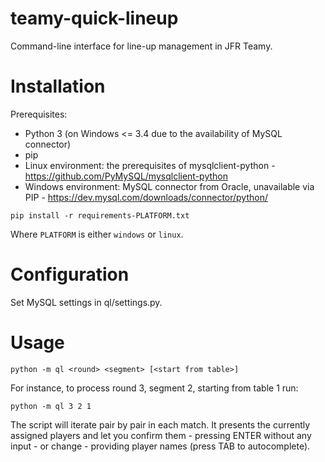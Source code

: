 # teamy-quick-lineup
Command-line interface for line-up management in JFR Teamy.

# Installation

Prerequisites:

* Python 3 (on Windows <= 3.4 due to the availability of MySQL connector)
* pip
* Linux environment: the prerequisites of mysqlclient-python - https://github.com/PyMySQL/mysqlclient-python
* Windows environment: MySQL connector from Oracle, unavailable via PIP - https://dev.mysql.com/downloads/connector/python/

```
pip install -r requirements-PLATFORM.txt
```

Where `PLATFORM` is either `windows` or `linux`.

# Configuration

Set MySQL settings in ql/settings.py.

# Usage

```
python -m ql <round> <segment> [<start from table>]
```

For instance, to process round 3, segment 2, starting from table 1 run:

```
python -m ql 3 2 1
```

The script will iterate pair by pair in each match. It presents the currently assigned players and let you confirm them - pressing ENTER without any input - or change - providing player names (press TAB to autocomplete).
